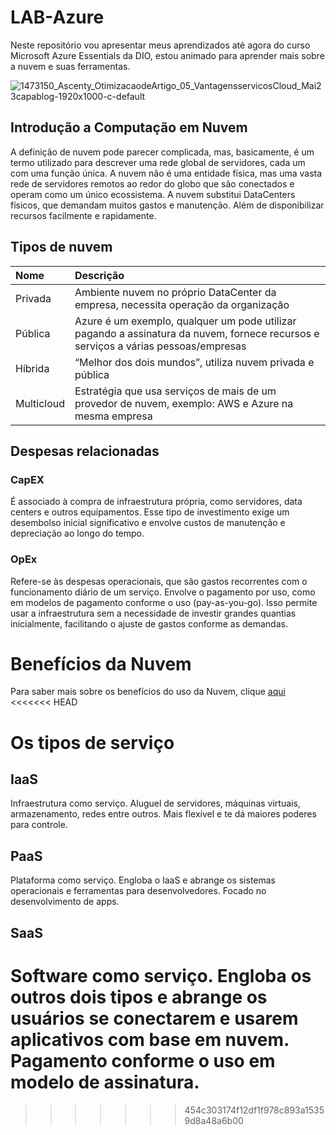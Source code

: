 # LAB-Azure

Neste repositório vou apresentar meus aprendizados até agora do curso Microsoft Azure Essentials da DIO, estou animado para aprender mais sobre a nuvem e suas ferramentas.

![1473150_Ascenty_OtimizacaodeArtigo_05_VantagensservicosCloud_Mai23capablog-1920x1000-c-default](https://github.com/user-attachments/assets/8230ae63-35f6-4143-9cf3-0b7a0ef28d2f)

## Introdução a Computação em Nuvem

A definição de nuvem pode parecer complicada, mas, basicamente, é um termo utilizado para descrever uma rede global de servidores, cada um com uma função única. A nuvem não é uma entidade física, mas uma vasta rede de servidores remotos ao redor do globo que são conectados e operam como um único ecossistema. A nuvem substitui DataCenters físicos, que demandam muitos gastos e manutenção. Além de disponibilizar recursos facilmente e rapidamente.

## Tipos de nuvem

| Nome   | Descrição     | 
| :---------- | :--------- | 
| Privada | Ambiente nuvem no próprio DataCenter da empresa, necessita operação da organização  | 
| Pública | Azure é um exemplo, qualquer um pode utilizar pagando a assinatura da nuvem, fornece recursos e serviços a várias pessoas/empresas | 
| Híbrida | “Melhor dos dois mundos”, utiliza nuvem privada e pública  | 
| Multicloud | Estratégia que usa serviços de mais de um provedor de nuvem, exemplo: AWS e Azure na mesma empresa  | 

## Despesas relacionadas

### CapEX

É associado à compra de infraestrutura própria, como servidores, data centers e outros equipamentos. Esse tipo de investimento exige um desembolso inicial significativo e envolve custos de manutenção e depreciação ao longo do tempo.

### OpEx

Refere-se às despesas operacionais, que são gastos recorrentes com o funcionamento diário de um serviço. Envolve o pagamento por uso, como em modelos de pagamento conforme o uso (pay-as-you-go). Isso permite usar a infraestrutura sem a necessidade de investir grandes quantias inicialmente, facilitando o ajuste de gastos conforme as demandas.

# Benefícios da Nuvem

Para saber mais sobre os benefícios do uso da Nuvem, clique [aqui](Info/Beneficios.md)
<<<<<<< HEAD

# Os tipos de serviço

## IaaS
Infraestrutura como serviço. Aluguel de servidores, máquinas virtuais, armazenamento, redes entre outros. Mais flexível e te dá maiores poderes para controle.

## PaaS
Plataforma como serviço. Engloba o IaaS e abrange os sistemas operacionais e ferramentas para desenvolvedores. Focado no desenvolvimento de apps.

## SaaS
Software como serviço. Engloba os outros dois tipos e abrange os usuários se conectarem e usarem aplicativos com base em nuvem. Pagamento conforme o uso em modelo de assinatura.
=======
>>>>>>> 454c303174f12df1f978c893a15359d8a48a6b00
